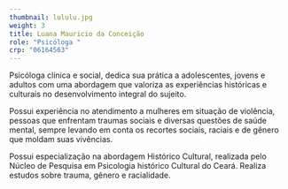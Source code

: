```yaml
---
thumbnail: lululu.jpg
weight: 3
title: Luana Mauricio da Conceição
role: "Psicóloga "
crp: "06164563"
---
```



Psicóloga clínica e social, dedica sua prática a adolescentes, jovens e adultos com uma abordagem que valoriza as experiências históricas e culturais no desenvolvimento integral do sujeito.



Possui experiência no atendimento a mulheres em situação de violência, pessoas que enfrentam traumas sociais e diversas questões de saúde mental, sempre levando em conta os recortes sociais, raciais e de gênero que moldam suas vivências. 



Possui especialização na abordagem Histórico Cultural, realizada pelo Núcleo de Pesquisa em Psicologia histórico Cultural do Ceará. Realiza estudos sobre trauma, gênero e racialidade.
